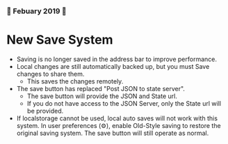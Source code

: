 ### 🌱 Febuary 2019 🐇
# New Save System
* Saving is no longer saved in the address bar to improve performance.
* Local changes are still automatically backed up, but you must Save changes to share them.
    * This saves the changes remotely.
* The save button has replaced "Post JSON to state server".
    * The save button will provide the JSON and State url.
    * If you do not have access to the JSON Server, only the State url will be provided.
* If localstorage cannot be used, local auto saves will not work with this system. In user preferences (⚙), enable Old-Style saving to restore the original saving system. The save button will still operate as normal.